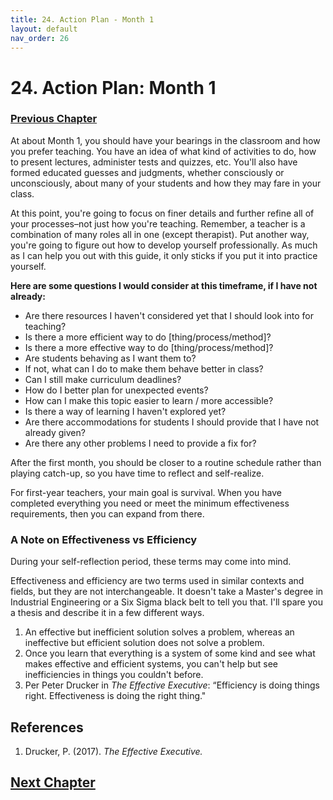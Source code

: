 ```yaml
---
title: 24. Action Plan - Month 1
layout: default
nav_order: 26
---
```

# 24. Action Plan: Month 1

### [Previous Chapter](Z023_Action_Plan_Week_1.html)

At about Month 1, you should have your bearings in the classroom and how you prefer teaching. You have an idea of what kind of activities to do, how to present lectures, administer tests and quizzes, etc. You'll also have formed educated guesses and judgments, whether consciously or unconsciously, about many of your students and how they may fare in your class.

At this point, you're going to focus on finer details and further refine all of your processes–not just how you're teaching. Remember, a teacher is a combination of many roles all in one (except therapist). Put another way, you're going to figure out how to develop yourself professionally. As much as I can help you out with this guide, it only sticks if you put it into practice yourself.

**Here are some questions I would consider at this timeframe, if I have not already:**
- Are there resources I haven't considered yet that I should look into for teaching?
- Is there a more efficient way to do [thing/process/method]?
- Is there a more effective way to do [thing/process/method]?
- Are students behaving as I want them to?
- If not, what can I do to make them behave better in class?
- Can I still make curriculum deadlines?
- How do I better plan for unexpected events?
- How can I make this topic easier to learn / more accessible?
- Is there a way of learning I haven't explored yet?
- Are there accommodations for students I should provide that I have not already given?
- Are there any other problems I need to provide a fix for?

After the first month, you should be closer to a routine schedule rather than playing catch-up, so you have time to reflect and self-realize.

For first-year teachers, your main goal is survival. When you have completed everything you need or meet the minimum effectiveness requirements, then you can expand from there.

### **A Note on Effectiveness vs Efficiency**

During your self-reflection period, these terms may come into mind.

Effectiveness and efficiency are two terms used in similar contexts and fields, but they are not interchangeable. It doesn't take a Master's degree in Industrial Engineering or a Six Sigma black belt to tell you that. I'll spare you a thesis and describe it in a few different ways.

1. An effective but inefficient solution solves a problem, whereas an ineffective but efficient solution does not solve a problem.
2. Once you learn that everything is a system of some kind and see what makes effective and efficient systems, you can't help but see inefficiencies in things you couldn't before.
3. Per Peter Drucker in *The Effective Executive*: “Efficiency is doing things right. Effectiveness is doing the right thing."

## References

1. Drucker, P. (2017). *The Effective Executive.*

## [Next Chapter](Z025_Case_Study_Communication_Lesson_Example.html)